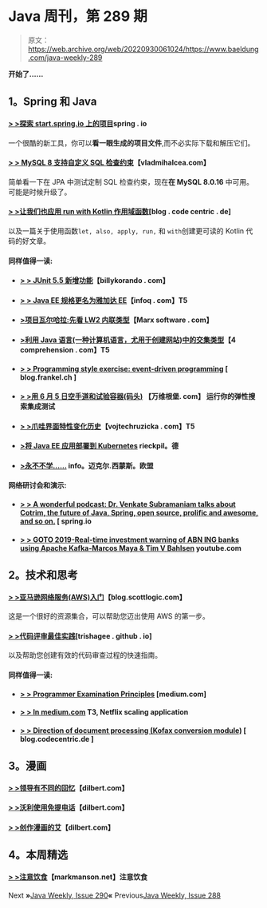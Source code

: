 # Java 周刊，第 289 期

> 原文：<https://web.archive.org/web/20220930061024/https://www.baeldung.com/java-weekly-289>

**开始了……**

## 1。Spring 和 Java

#### [**> >探索 start.spring.io 上的项目**](https://web.archive.org/web/20221004032617/https://spring.io/blog/2019/07/04/explore-the-project-on-start-spring-io)spring . io

一个很酷的新工具，你可以**看一眼生成的项目文件**,而不必实际下载和解压它们。

#### [> > MySQL 8 支持自定义 SQL 检查约束](https://web.archive.org/web/20221004032617/https://vladmihalcea.com/mysql-custom-sql-check-constraints/)【vladmihalcea.com】

简单看一下在 JPA 中测试定制 SQL 检查约束，现在**在 MySQL 8.0.16** 中可用。可能是时候升级了。

#### [> >让我们也应用 run with Kotlin 作用域函数](https://web.archive.org/web/20221004032617/https://blog.codecentric.de/en/2019/07/lets-also-apply-run-with-kotlin-scope-functions/)[blog . code centric . de]

以及一篇关于使用函数`let, also, apply, run,` 和 `with`创建更可读的 Kotlin 代码的好文章。

#### 同样值得一读:

*   #### [> > JUnit 5.5 新增功能](https://web.archive.org/web/20221004032617/https://billykorando.com/2019/07/02/whats-new-in-junit-5-5/)【billykorando . com】

*   #### [**> > Java EE 规格更名为雅加达 EE**](https://web.archive.org/web/20221004032617/https://www.infoq.com/news/2019/07/javaee-specs-renamed-jakarta/?utm_campaign=infoq_content&utm_source=infoq&utm_medium=feed&utm_term=Java)【infoq . com】T5

*   #### [>项目瓦尔哈拉:先看 LW2 内联类型](https://web.archive.org/web/20221004032617/https://marxsoftware.blogspot.com/2019/07/valhalla-lw2-inline-types.html)【Marx software . com】

*   #### [>利用 Java 语言(一种计算机语言，尤用于创建网站)中的交集类型](https://web.archive.org/web/20221004032617/https://4comprehension.com/leveraging-intersection-types-in-java/)【4 comprehension . com】T5

*   #### [> > Programming style exercise: event-driven programming](https://web.archive.org/web/20221004032617/https://blog.frankel.ch/exercises-programming-style/9/) [ blog.frankel.ch ]

*   #### [> >用 6 月 5 日空手道和试验容器(码头)](https://web.archive.org/web/20221004032617/https://vanwilgenburg.wordpress.com/2019/07/08/elasticsearch-junit5-karate-testcontainers/) 【万维根堡. com】 运行你的弹性搜索集成测试

*   #### [> >爪哇界面特性变化历史](https://web.archive.org/web/20221004032617/https://www.vojtechruzicka.com/java-interface-history/)【vojtechruzicka . com】T5

*   #### [>将 Java EE 应用部署到 Kubernetes](https://web.archive.org/web/20221004032617/https://rieckpil.de/howto-deploy-java-ee-applications-to-kubernetes/) rieckpil。德

*   #### [>永不不学……](https://web.archive.org/web/20221004032617/https://info.michael-simons.eu/2019/07/05/never-not-learning/) info。迈克尔.西蒙斯。欧盟

#### 网络研讨会和演示:

*   #### [> > A wonderful podcast: Dr. Venkate Subramaniam talks about Cotrim, the future of Java, Spring, open source, prolific and awesome, and so on.](https://web.archive.org/web/20221004032617/https://spring.io/blog/2019/07/05/a-bootiful-podcast-dr-venkat-subramaniam-on-kotlin-the-future-of-java-spring-open-source-being-productive-and-awesome-and-so-much-more) [ spring.io

*   #### [> > GOTO 2019-Real-time investment warning of ABN ING banks using Apache Kafka-Marcos Maya & Tim V Bahlsen](https://web.archive.org/web/20221004032617/https://www.youtube.com/watch?v=mAVSrb7Xrm8) youtube.com

## 2。技术和思考

#### [> >亚马逊网络服务(AWS)入门](https://web.archive.org/web/20221004032617/https://blog.scottlogic.com/2019/07/03/getting-started-with-aws.html)【blog.scottlogic.com】

这是一个很好的资源集合，可以帮助您迈出使用 AWS 的第一步。

#### [**> >代码评审最佳实践**](https://web.archive.org/web/20221004032617/https://trishagee.github.io/post/code_review_best_practices/)[trishagee . github . io]

以及帮助您创建有效的代码审查过程的快速指南。

#### 同样值得一读:

*   #### [> > Programmer Examination Principles](https://web.archive.org/web/20221004032617/https://medium.com/@kentbeck_7670/programmer-test-principles-d01c064d7934) [medium.com]

*   #### [> > In medium.com](https://web.archive.org/web/20221004032617/https://medium.com/@NetflixTechBlog/scaling-appsec-at-netflix-6a13d7ab6043) T3, Netflix scaling application

*   #### [> > Direction of document processing (Kofax conversion module)](https://web.archive.org/web/20221004032617/https://blog.codecentric.de/en/2019/07/orientation-document-kofax-transformation-modules/) [ blog.codecentric.de ]

## 3。漫画

#### [> >领导有不同的回忆](https://web.archive.org/web/20221004032617/https://dilbert.com/strip/2019-07-05)【dilbert.com】

#### [> >沃利使用免提电话](https://web.archive.org/web/20221004032617/https://dilbert.com/strip/2019-07-06)【dilbert.com】

#### [> >创作漫画的艾](https://web.archive.org/web/20221004032617/https://dilbert.com/strip/2019-07-10)【dilbert.com】

## 4。本周精选

#### [**> >注意饮食**](https://web.archive.org/web/20221004032617/https://markmanson.net/attention-diet)【markmanson.net】注意饮食

Next **»**[Java Weekly, Issue 290](/web/20221004032617/https://www.baeldung.com/java-weekly-290)**«** Previous[Java Weekly, Issue 288](/web/20221004032617/https://www.baeldung.com/java-weekly-288)